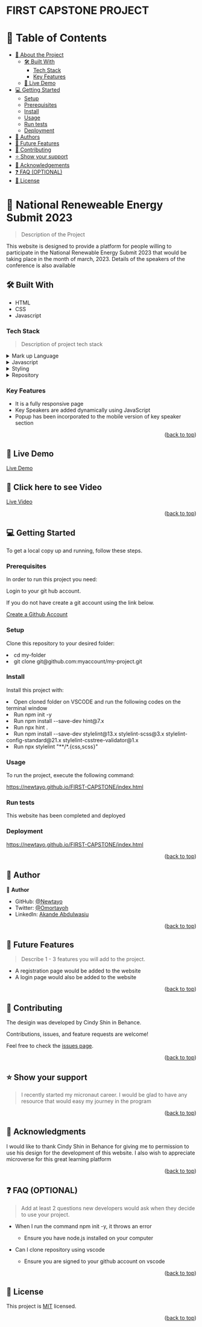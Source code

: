 <a name="readme-top"></a>




  <h1><b>FIRST CAPSTONE PROJECT</b></h1>

</div>



# 📗 Table of Contents

- [📖 About the Project](#about-project)
  - [🛠 Built With](#built-with)
    - [Tech Stack](#tech-stack)
    - [Key Features](#key-features)
  - [🚀 Live Demo](#live-demo)
- [💻 Getting Started](#getting-started)
  - [Setup](#setup)
  - [Prerequisites](#prerequisites)
  - [Install](#install)
  - [Usage](#usage)
  - [Run tests](#run-tests)
  - [Deployment](#triangular_flag_on_post-deployment)
- [👥 Authors](#authors)
- [🔭 Future Features](#future-features)
- [🤝 Contributing](#contributing)
- [⭐️ Show your support](#support)
- [🙏 Acknowledgements](#acknowledgements)
- [❓ FAQ (OPTIONAL)](#faq)
- [📝 License](#license)



# 📖 National Reneweable Energy Submit 2023<a name="about-project"></a>

> Description of the Project

This website is designed to provide a platform for people willing to participate in the National Renewable Energy Submit 2023 that would be taking place in the month of march, 2023. Details of the speakers of the conference is also available

## 🛠 Built With <a name="built-with"></a>
<ul>
  <li>HTML</li> 
  <li>CSS</li>
   <li>Javascript</li>
</ul>

### Tech Stack <a name="tech-stack"></a>

> Description of project tech stack 

<details>
  <summary>Mark up Language</summary>
  <ul>
    <li><a href="https://html.com/">HTML</a></li>
  </ul>
</details>

<details>
  <summary>Javascript</summary>
  <ul>
    <li><a href="https://html.com/">HavaScript</a></li>
  </ul>
</details>

<details>
  <summary>Styling</summary>
  <ul>
    <li><a href="https://www.w3.org/Style/CSS/Overview.en.html/">CSS</a></li>
  </ul>
</details>

<details>
<summary>Repository</summary>
  <ul>
    <li><a href="https://www.https://github.com//">Github</a></li>
  </ul>
</details>



### Key Features <a name="key-features"></a>



- It is a fully responsive page
- Key Speakers are added dynamically using JavaScript
- Popup has been incorporated to the mobile version of key speaker section

<p align="right">(<a href="#readme-top">back to top</a>)</p>



## 🚀 Live Demo <a name="live-demo" href="https://https://newtayo.github.io/Clean-Energy-Submit">
Live Demo</a>

 ## 🚀 Click here to see Video <a name="live-demo" href="https://www.loom.com/share/d62387d0970f469cabee6dd02fdf5528"></a> 
  
<a href="https://www.loom.com/share/c068b8dc024e48f89c27c260c8e6333c">Live Video</a>
<p align="right">(<a href="#readme-top">back to top</a>)</p>



## 💻 Getting Started <a name="getting-started"></a>


To get a local copy up and running, follow these steps.

### Prerequisites

In order to run this project you need:

Login to your git hub account.

If you do not have create a git account using the link below.

<a href ="wwww.github.com"> Create a Github Account</a>

### Setup

Clone this repository to your desired folder:


  <li> cd my-folder
  <li> git clone git@github.com:myaccount/my-project.git


### Install

Install this project with:

<li> Open cloned folder on VSCODE and run the following codes on the terminal window
<li> Run npm init -y 
<li> Run npm install --save-dev hint@7.x
<li> Run npx hint .
<li> Run npm install --save-dev stylelint@13.x stylelint-scss@3.x stylelint-config-standard@21.x stylelint-csstree-validator@1.x
<li> Run npx stylelint "**/*.{css,scss}"

### Usage

To run the project, execute the following command:

 https://newtayo.github.io/FIRST-CAPSTONE/index.html

### Run tests

This website has been completed and deployed

### Deployment

https://newtayo.github.io/FIRST-CAPSTONE/index.html



<p align="right">(<a href="#readme-top">back to top</a>)</p>



## 👥 Author <a name="authors"></a>



👤 **Author**

- GitHub: [@Newtayo](https://github.com/Newtayo)
- Twitter: [@Omortayoh](https://twitter.com/Omortayoh)
- LinkedIn: [Akande Abdulwasiu](https://linkedin.com/in/AkandeAbdulwasiu)



<p align="right">(<a href="#readme-top">back to top</a>)</p>



## 🔭 Future Features <a name="future-features"></a>

> Describe 1 - 3 features you will add to the project.


-  A registration page would be added to the website
-  A login page would also be added to the website



<p align="right">(<a href="#readme-top">back to top</a>)</p>



## 🤝 Contributing <a name="contributing"></a>

The desigin was developed by  Cindy Shin in Behance.

Contributions, issues, and feature requests are welcome!

Feel free to check the [issues page](../../issues/).

<p align="right">(<a href="#readme-top">back to top</a>)</p>



## ⭐️ Show your support <a name="support"></a>

> I recently started my micronaut career. I would be glad to have any resource that would easy my journey in the program

<p align="right">(<a href="#readme-top">back to top</a>)</p>



## 🙏 Acknowledgments <a name="acknowledgements"></a>



I would like to thank Cindy Shin in Behance for giving me to permission to use his design for the development of this website. I also wish to appreciate microverse for this great learning platform

<p align="right">(<a href="#readme-top">back to top</a>)</p>



## ❓ FAQ (OPTIONAL) <a name="faq"></a>

> Add at least 2 questions new developers would ask when they decide to use your project.

- When I run the command npm init -y, it throws an error  

  - Ensure you have node.js installed on your computer

- Can I clone repository using vscode

  - Ensure you are signed to your github account on vscode

<p align="right">(<a href="#readme-top">back to top</a>)</p>



## 📝 License <a name="license"></a>

This project is [MIT](https://github.com/Newtayo/FIRST-CAPSTONE/blob/main/LICENSE) licensed.


<p align="right">(<a href="#readme-top">back to top</a>)</p>

